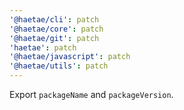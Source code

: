 ```yaml
---
'@haetae/cli': patch
'@haetae/core': patch
'@haetae/git': patch
'haetae': patch
'@haetae/javascript': patch
'@haetae/utils': patch
---
```


Export `packageName` and `packageVersion`.
